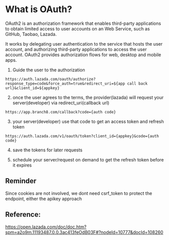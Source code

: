 What is OAuth?
===
OAuth2 is an authorization framework that enables third-party applications to obtain limited access to user accounts on an Web Service, such as GitHub, Taobao, Lazada.

It works by delegating user authentication to the service that hosts the user account, and authorizing third-party applications to access the user account. OAuth2 provides authorization flows for web, desktop and mobile apps.

1. Guide the user to the authorization
```
https://auth.lazada.com/oauth/authorize?response_type=code&force_auth=true&redirect_uri=${app call back url}&client_id=${appkey}
```

2. once the user agrees to the terms, the provider(lazada) will request your server(developer) via redirect_uri(callback url)
```
https://app.branch8.com/callback?code={auth code}
```

3. your server(developer) use that code to get an access token and refresh token
```
https://auth.lazada.com/v1/oauth/token?client_id={appkey}&code={auth code}
```

4. save the tokens for later requests

5. schedule your server/request on demand to get the refresh token before it expires

Reminder
------
Since cookies are not involved, we dont need csrf_token to protect the endpoint, either the apikey approach

Reference:
---
https://open.lazada.com/doc/doc.htm?spm=a2o9m.11193487.0.0.3ac413feOdB03F#?nodeId=10777&docId=108260